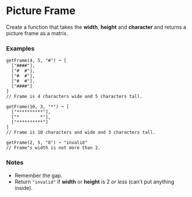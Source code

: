 # Picture Frame

Create a function that takes the **width**, **height** and **character** and returns a picture frame as a matrix.

### Examples
```shell
getFrame(4, 5, "#") ➞ [
  ["####"],
  ["#  #"],
  ["#  #"],
  ["#  #"],
  ["####"]
]
// Frame is 4 characters wide and 5 characters tall.

getFrame(10, 3, "*") ➞ [
  ["**********"],
  ["*        *"],
  ["**********"]
]
// Frame is 10 characters and wide and 3 characters tall.

getFrame(2, 5, "0") ➞ "invalid"
// Frame"s width is not more than 2.
```

### Notes
- Remember the gap.
- Return `"invalid"` if **width** or **height** is 2 *or less* (can't put anything inside).
